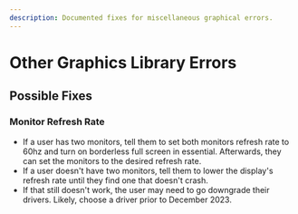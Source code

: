 ```yaml
---
description: Documented fixes for miscellaneous graphical errors.
---
```


# Other Graphics Library Errors

## Possible Fixes

### Monitor Refresh Rate

- If a user has two monitors, tell them to set both monitors refresh rate to 60hz and turn on borderless full screen in essential. Afterwards, they can set the monitors to the desired refresh rate.
- If a user doesn't have two monitors, tell them to lower the display's refresh rate until they find one that doesn't crash.
- If that still doesn't work, the user may need to go downgrade their drivers. Likely, choose a driver prior to December 2023.
